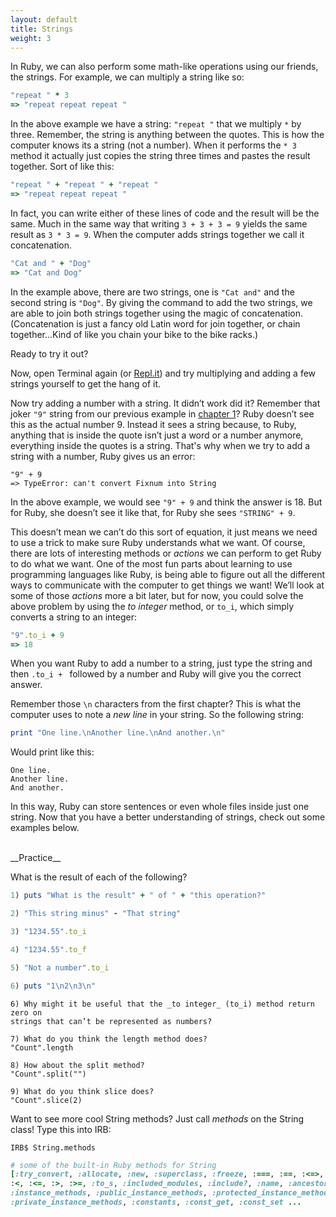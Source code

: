 ```yaml
---
layout: default
title: Strings
weight: 3
---
```


In Ruby, we can also perform some math-like operations using our friends, the strings. For example, we can multiply a string like so:

```ruby
"repeat " * 3 
=> "repeat repeat repeat "
```

In the above example we have a string: `"repeat "` that we multiply ` * ` by three. Remember, the string is anything between the quotes. This is how the computer knows its a string (not a number). When it performs the ` * 3 ` method it actually just copies the string three times and pastes the result together. Sort of like this:

```ruby
"repeat " + "repeat " + "repeat "
=> "repeat repeat repeat "
``` 

In fact, you can write either of these lines of code and the result will be the same. Much in the same way that writing ` 3 + 3 + 3 = 9 ` yields the same result as ` 3 * 3 = 9 `. When the computer adds strings together we call it concatenation.

```ruby
"Cat and " + "Dog"
=> "Cat and Dog"
```

In the example above, there are two strings, one is `"Cat and"` and the second string is `"Dog"`. By giving the command to add the two strings, we are able to join both strings together using the magic of concatenation. (Concatenation is just a fancy old Latin word for join together, or chain together...Kind of like you chain your bike to the bike racks.)

Ready to try it out? 

Now, open Terminal again (or <a href="http://repl.it/languages/Ruby" target="_blank">Repl.it</a>) and try multiplying and adding a few strings yourself to get the hang of it.

Now try adding a number with a string. It didn’t work did it? Remember that joker `"9"` string from our previous example in [chapter 1](/what-is-programming.html)? Ruby doesn’t see this as the actual number 9. Instead it sees a string because, to Ruby, anything that is inside the quote isn’t just a word or a number anymore, everything inside the quotes is a string. That's why when we try to add a string with a number, Ruby gives us an error:

```
"9" + 9
=> TypeError: can't convert Fixnum into String
```

In the above example, we would see `"9" + 9` and think the answer is 18. But for Ruby, she doesn’t see it like that, for Ruby she sees `"STRING" + 9`.

This doesn’t mean we can’t do this sort of equation, it just means we need to use a trick to make sure Ruby understands what we want. Of course, there are lots of interesting methods or _actions_ we can perform to get Ruby to do what we want. One of the most fun parts about learning to use programming languages like Ruby, is being able to figure out all the different ways to communicate with the computer to get things we want! We’ll look at some of those _actions_ more a bit later, but for now, you could solve the above problem by using the _to integer_ method, or `to_i`, which simply converts a string to an integer:

```ruby
"9".to_i + 9
=> 18
```

When you want Ruby to add a number to a string, just type the string and then `.to_i + ` followed by a number and Ruby will give you the correct answer.

Remember those ` \n ` characters from the first chapter? This is what the computer uses to note a _new line_ in your string. So the following string:

```ruby
print "One line.\nAnother line.\nAnd another.\n"
```
Would print like this:

```
One line.
Another line.
And another.
```
In this way, Ruby can store sentences or even whole files inside just one string. Now that you have a better understanding of strings, check out some examples below.

<br />
__Practice__

What is the result of each of the following?

```ruby
1) puts "What is the result" + " of " + "this operation?"

2) "This string minus" - "That string"

3) "1234.55".to_i

4) "1234.55".to_f

5) "Not a number".to_i

6) puts "1\n2\n3\n"
```

```
6) Why might it be useful that the _to integer_ (to_i) method return zero on
strings that can’t be represented as numbers?

7) What do you think the length method does? 
"Count".length

8) How about the split method?
"Count".split("")

9) What do you think slice does?
"Count".slice(2)
```

Want to see more cool String methods? Just call _methods_ on the String class! Type this into IRB:

`IRB$ String.methods`

```ruby
# some of the built-in Ruby methods for String
[:try_convert, :allocate, :new, :superclass, :freeze, :===, :==, :<=>, 
:<, :<=, :>, :>=, :to_s, :included_modules, :include?, :name, :ancestors, 
:instance_methods, :public_instance_methods, :protected_instance_methods, 
:private_instance_methods, :constants, :const_get, :const_set ...
```
